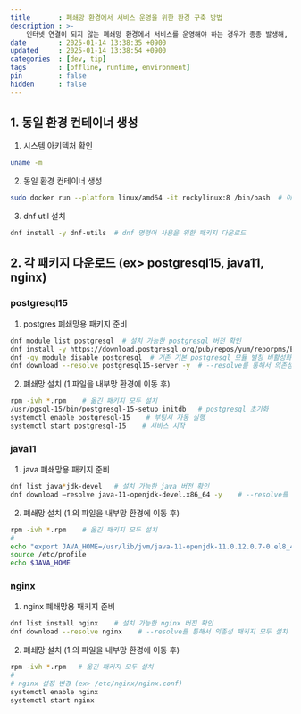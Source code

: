```yaml
---
title       : 폐쇄망 환경에서 서비스 운영을 위한 환경 구축 방법
description : >-
    인터넷 연결이 되지 않는 폐쇄망 환경에서 서비스를 운영해야 하는 경우가 종종 발생해, 이를 위한 환경 구축 방법을 기록합니다.
date        : 2025-01-14 13:38:35 +0900
updated     : 2025-01-14 13:38:54 +0900
categories  : [dev, tip]
tags        : [offline, runtime, environment]
pin         : false
hidden      : false
---
```


## 1. 동일 환경 컨테이너 생성
1. 시스템 아키텍처 확인
```sh
uname -m
```

2. 동일 환경 컨테이너 생성
```sh
sudo docker run --platform linux/amd64 -it rockylinux:8 /bin/bash  # 아키텍처에 맞는 이미지 사용
 ```

3. dnf util 설치
```sh
dnf install -y dnf-utils  # dnf 명령어 사용을 위한 패키지 다운로드
```

## 2. 각 패키지 다운로드 (ex> postgresql15, java11, nginx)
### postgresql15
1. postgres 폐쇄망용 패키지 준비
```sh
dnf module list postgresql  # 설치 가능한 postgresql 버전 확인
dnf install -y https://download.postgresql.org/pub/repos/yum/reporpms/EL-8-x86_64/pgdg-redhat-repo-latest.noarch.rpm  # 다른 버전 사용 원할시 저장소 연결
dnf -qy module disable postgresql  # 기존 기본 postgresql 모듈 별칭 비활성화
dnf download --resolve postgresql15-server -y  # --resolve를 통해서 의존성 패키지 모두 설치
```

2. 폐쇄망 설치 (1.파일을 내부망 환경에 이동 후)
```sh
rpm -ivh *.rpm    # 옮긴 패키지 모두 설치
/usr/pgsql-15/bin/postgresql-15-setup initdb   # postgresql 초기화
systemctl enable postgresql-15    # 부팅시 자동 실행
systemctl start postgresql-15    # 서비스 시작
```

### java11
1. java 폐쇄망용 패키지 준비
```sh
dnf list java*jdk-devel   # 설치 가능한 java 버전 확인
dnf download —resolve java-11-openjdk-devel.x86_64 -y    # --resolve를 통해서 의존성 패키지 모두 설치
```

2. 폐쇄망 설치 (1.의 파일을 내부망 환경에 이동 후)
```sh
rpm -ivh *.rpm    # 옮긴 패키지 모두 설치
#
echo "export JAVA_HOME=/usr/lib/jvm/java-11-openjdk-11.0.12.0.7-0.el8_4.x86_64" >> /etc/profile  # JAVA_HOME 설정
source /etc/profile
echo $JAVA_HOME
```

### nginx
1. nginx 폐쇄망용 패키지 준비
```sh
dnf list install nginx    # 설치 가능한 nginx 버전 확인
dnf download --resolve nginx    # --resolve를 통해서 의존성 패키지 모두 설치
```

2. 폐쇄망 설치 (1.의 파일을 내부망 환경에 이동 후)
```sh
rpm -ivh *.rpm   # 옮긴 패키지 모두 설치
#
# nginx 설정 변경 (ex> /etc/nginx/nginx.conf)
systemctl enable nginx
systemctl start nginx
```